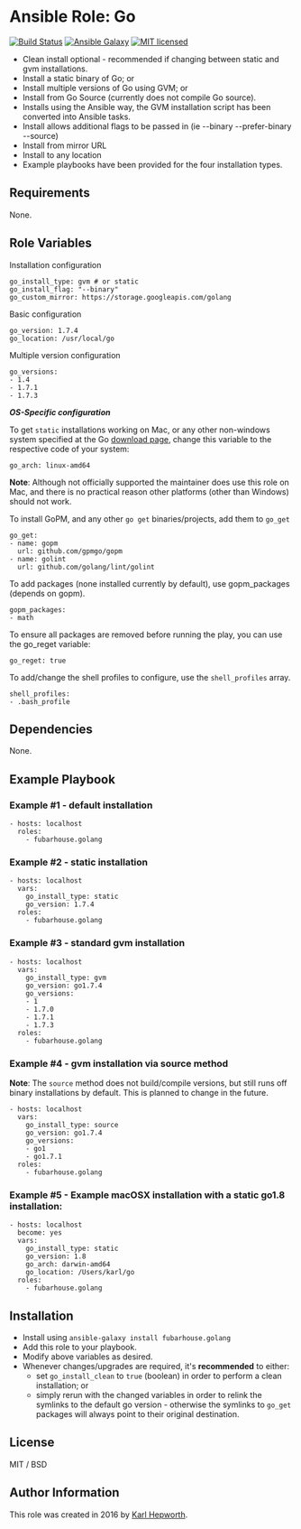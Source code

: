 # Ansible Role: Go

[![Build Status](https://travis-ci.org/fubarhouse/ansible-role-golang.svg?branch=master)](https://travis-ci.org/fubarhouse/ansible-role-golang)
[![Ansible Galaxy](https://img.shields.io/badge/galaxy-fubarhouse--golang-5140.svg)](https://galaxy.ansible.com/fubarhouse/golang)
[![MIT licensed](https://img.shields.io/badge/license-MIT-blue.svg)](https://raw.githubusercontent.com/fubarhouse/ansible-role-golang/master/LICENSE)

* Clean install optional - recommended if changing between static and gvm installations.
* Install a static binary of Go; or
* Install multiple versions of Go using GVM; or
* Install from Go Source (currently does not compile Go source).
* Installs using the Ansible way, the GVM installation script has been converted into Ansible tasks.
* Install allows additional flags to be passed in (ie --binary --prefer-binary --source)
* Install from mirror URL
* Install to any location
* Example playbooks have been provided for the four installation types.

## Requirements

  None.

## Role Variables

Installation configuration
````
go_install_type: gvm # or static
go_install_flag: "--binary"
go_custom_mirror: https://storage.googleapis.com/golang
````

Basic configuration
````
go_version: 1.7.4
go_location: /usr/local/go

````

Multiple version configuration
````
go_versions:
- 1.4
- 1.7.1
- 1.7.3
````

***OS-Specific configuration***

To get `static` installations working on Mac, or any other non-windows system specified at the Go [download page](https://golang.org/dl/), change this variable to the respective code of your system:
````
go_arch: linux-amd64
````
**Note**: Although not officially supported the maintainer does use this role on Mac, and there is no practical reason other platforms (other than Windows) should not work.

To install GoPM, and any other `go get` binaries/projects, add them to `go_get`
````
go_get:
- name: gopm
  url: github.com/gpmgo/gopm
- name: golint
  url: github.com/golang/lint/golint
````

To add packages (none installed currently by default), use gopm_packages (depends on gopm). 
````
gopm_packages:
- math
````

To ensure all packages are removed before running the play, you can use the go_reget variable:
````
go_reget: true
````

To add/change the shell profiles to configure, use the `shell_profiles` array.
````
shell_profiles:
- .bash_profile
````

## Dependencies

None.

## Example Playbook

### Example #1 - default installation
````
- hosts: localhost
  roles:
    - fubarhouse.golang
````

### Example #2 - static installation
````
- hosts: localhost
  vars:
    go_install_type: static
    go_version: 1.7.4
  roles:
    - fubarhouse.golang
````

### Example #3 - standard gvm installation
````
- hosts: localhost
  vars:
    go_install_type: gvm
    go_version: go1.7.4
    go_versions:
    - 1
    - 1.7.0
    - 1.7.1
    - 1.7.3
  roles:
    - fubarhouse.golang
````

### Example #4 - gvm installation via source method
****Note****: The `source` method does not build/compile versions, but still runs off binary installations by default. This is planned to change in the future.
````
- hosts: localhost
  vars:
    go_install_type: source
    go_version: go1.7.4
    go_versions:
    - go1
    - go1.7.1
  roles:
    - fubarhouse.golang
````

### Example #5 - Example macOSX installation with a static go1.8 installation:
````
- hosts: localhost
  become: yes
  vars:
    go_install_type: static
    go_version: 1.8
    go_arch: darwin-amd64
    go_location: /Users/karl/go
  roles:
    - fubarhouse.golang
````

## Installation

* Install using `ansible-galaxy install fubarhouse.golang`
* Add this role to your playbook.
* Modify above variables as desired.
* Whenever changes/upgrades are required, it's ****recommended**** to either:
  * set `go_install_clean` to `true` (boolean) in order to perform a clean installation; or
  * simply rerun with the changed variables in order to relink the symlinks to the default go version - otherwise the symlinks to `go_get` packages will always point to their original destination.

## License

MIT / BSD

## Author Information

This role was created in 2016 by [Karl Hepworth](https://twitter.com/fubarhouse).
